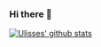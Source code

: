 ### Hi there 👋

[![Ulisses' github stats](https://github-readme-stats.vercel.app/api?username=uroque&count_private=true&show_icons=true&theme=radical&hide_rank=false)](https://github.com/anuraghazra/github-readme-stats)


<!--
**uroque/uroque** is a ✨ _special_ ✨ repository because its `README.md` (this file) appears on your GitHub profile.

Here are some ideas to get you started:

- 🔭 I’m currently working on ...
- 🌱 I’m currently learning ...
- 👯 I’m looking to collaborate on ...
- 🤔 I’m looking for help with ...
- 💬 Ask me about ...
- 📫 How to reach me: ...
- 😄 Pronouns: ...
- ⚡ Fun fact: ...
-->
